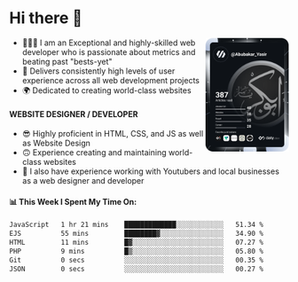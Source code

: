 <link rel="stylesheet" href="./main.css">

# Hi there 👋
<a href="https://app.daily.dev/Abubakar_Yasir"><img src="https://github.com/AbubakarYasir/AbubakarYasir/blob/main/devcard.svg" align="right" width="150" alt="Abubakar Yasir's Dev Card"/></a>

- 👨🏻‍💻 I am an Exceptional and highly-skilled web developer who is passionate about metrics and beating past "bests-yet"
- 👤 Delivers consistently high levels of user experience across all web development projects
- 🌍 Dedicated to creating world-class websites

#### WEBSITE DESIGNER / DEVELOPER

- 😎 Highly proficient in HTML, CSS, and JS
as well as Website Design
- 🙃 Experience creating and maintaining world-class websites
- 💼 I also have experience working with Youtubers and local businesses as a web designer and developer

#### 📊 This Week I Spent My Time On:
<!--START_SECTION:waka-->

```text
JavaScript   1 hr 21 mins    █████████████░░░░░░░░░░░░   51.34 %
EJS          55 mins         ████████▓░░░░░░░░░░░░░░░░   34.90 %
HTML         11 mins         █▓░░░░░░░░░░░░░░░░░░░░░░░   07.27 %
PHP          9 mins          █▒░░░░░░░░░░░░░░░░░░░░░░░   05.80 %
Git          0 secs          ░░░░░░░░░░░░░░░░░░░░░░░░░   00.35 %
JSON         0 secs          ░░░░░░░░░░░░░░░░░░░░░░░░░   00.27 %
```

<!--END_SECTION:waka-->


\
&nbsp;
\
&nbsp;
\
&nbsp;
\
&nbsp;

